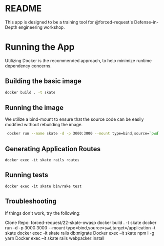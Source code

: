 # README

This app is designed to be a training tool for @forced-request's Defense-in-Depth engineering workshop.

# Running the App
Utilizing Docker is the recommended approach, to help minimize runtime dependency concerns.

## Building the basic image

```bash
docker build . -t skate
```

## Running the image
We utilize a bind-mount to ensure that the source code can be easily modified without rebuilding the image.

```Bash
 docker run --name skate -d -p 3000:3000 --mount type=bind,source=`pwd`,target=/application -t skate
 ```

## Generating Application Routes

`docker exec -it skate rails routes`

## Running tests
`docker exec -it skate bin/rake test`


## Troubleshooting
If things don't work, try the following:

Clone Repo: forced-request/22-skate-owasp
docker build . -t skate
docker run -d -p 3000:3000 --mount type=bind,source=`pwd`,target=/application -t skate
docker exec -it skate rails db:migrate
Docker exec –it skate npm i -g yarn
Docker exec –it skate rails webpacker:install
